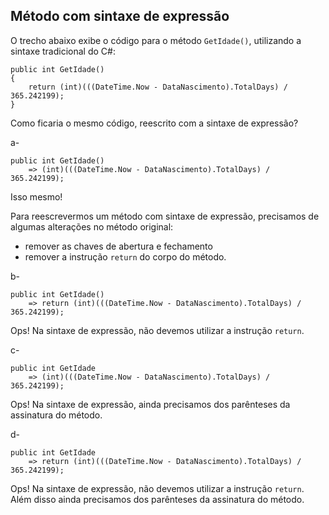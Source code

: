 ﻿## Método com sintaxe de expressão

O trecho abaixo exibe o código para o método `GetIdade()`, utilizando a sintaxe tradicional do C#:

```
public int GetIdade()
{
    return (int)(((DateTime.Now - DataNascimento).TotalDays) / 365.242199);
}
```

Como ficaria o mesmo código, reescrito com a sintaxe de expressão?

a-
```
public int GetIdade()
    => (int)(((DateTime.Now - DataNascimento).TotalDays) / 365.242199);
```
Isso mesmo!

Para reescrevermos um método com sintaxe de expressão, precisamos de algumas alterações
no método original:
* remover as chaves de abertura e fechamento
* remover a instrução `return` do corpo do método.

b-
```
public int GetIdade()
    => return (int)(((DateTime.Now - DataNascimento).TotalDays) / 365.242199);
```

Ops! Na sintaxe de expressão, não devemos utilizar a instrução `return`.

c-
```
public int GetIdade
    => (int)(((DateTime.Now - DataNascimento).TotalDays) / 365.242199);
```
Ops! Na sintaxe de expressão, ainda precisamos dos parênteses da assinatura do método.

d-
```
public int GetIdade
    => return (int)(((DateTime.Now - DataNascimento).TotalDays) / 365.242199);
```

Ops! Na sintaxe de expressão, não devemos utilizar a instrução `return`. Além disso
ainda precisamos dos parênteses da assinatura do método.